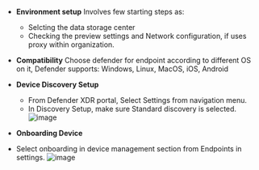 * **Environment setup**
  Involves few starting steps as:
  * Selcting the data storage center
  * Checking the preview settings and Network configuration, if uses proxy within organization.
* **Compatibility**
  Choose defender for endpoint according to different OS on it, Defender supports:
  Windows, Linux, MacOS, iOS, Android

* **Device Discovery Setup**
  * From Defender XDR portal, Select Settings from navigation menu.
  * In Discovery Setup, make sure Standard discovery is selected.
    ![image](https://github.com/AbhishekPratap9/SOC-Analysis/assets/156197198/5705cd7b-007e-4e9c-9b98-2da82b498581)
* **Onboarding Device**
* Select onboarding in device management section from Endpoints in settings.
  ![image](https://github.com/AbhishekPratap9/SOC-Analysis/assets/156197198/23a346b1-85a9-440c-83cf-64f32da770f3)
